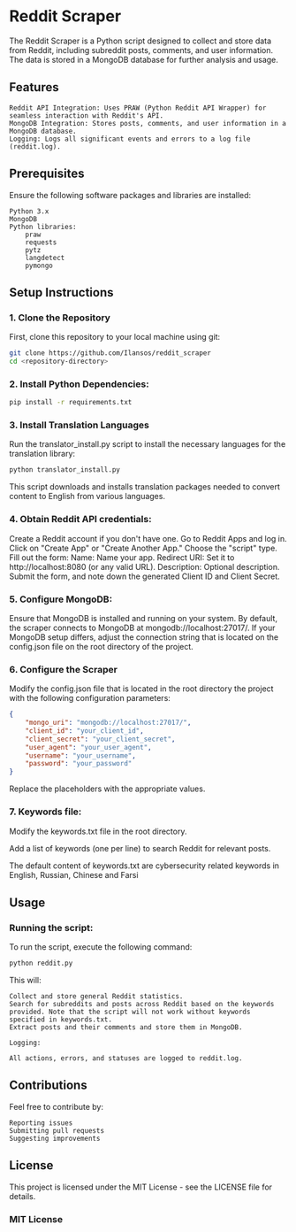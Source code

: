 # Reddit Scraper

The Reddit Scraper is a Python script designed to collect and store data from Reddit, including subreddit posts, comments, and user information. The data is stored in a MongoDB database for further analysis and usage.

## Features

    Reddit API Integration: Uses PRAW (Python Reddit API Wrapper) for seamless interaction with Reddit's API.
    MongoDB Integration: Stores posts, comments, and user information in a MongoDB database.
    Logging: Logs all significant events and errors to a log file (reddit.log).

## Prerequisites

Ensure the following software packages and libraries are installed:

    Python 3.x
    MongoDB
    Python libraries:
        praw
        requests
        pytz
        langdetect
        pymongo

## Setup Instructions

### 1. Clone the Repository

First, clone this repository to your local machine using git:

```bash
git clone https://github.com/Ilansos/reddit_scraper
cd <repository-directory>
```

### 2. Install Python Dependencies:

```bash
pip install -r requirements.txt
```

### 3. Install Translation Languages

Run the translator_install.py script to install the necessary languages for the translation library:

```bash
python translator_install.py
```

This script downloads and installs translation packages needed to convert content to English from various languages.


### 4. Obtain Reddit API credentials:

Create a Reddit account if you don't have one.
Go to Reddit Apps and log in.
Click on "Create App" or "Create Another App."
Choose the "script" type.
Fill out the form:
    Name: Name your app.
    Redirect URI: Set it to http://localhost:8080 (or any valid URL).
    Description: Optional description.
Submit the form, and note down the generated Client ID and Client Secret.

### 5. Configure MongoDB:

Ensure that MongoDB is installed and running on your system. By default, the scraper connects to MongoDB at mongodb://localhost:27017/. If your MongoDB setup differs, adjust the connection string that is located on the config.json file on the root directory of the project.

### 6. Configure the Scraper

Modify the config.json file that is located in the root directory the project with the following configuration parameters:

```json
{
    "mongo_uri": "mongodb://localhost:27017/",
    "client_id": "your_client_id",
    "client_secret": "your_client_secret",
    "user_agent": "your_user_agent",
    "username": "your_username",
    "password": "your_password"
}
```

Replace the placeholders with the appropriate values.

### 7. Keywords file:

Modify the keywords.txt file in the root directory.

Add a list of keywords (one per line) to search Reddit for relevant posts.

The default content of keywords.txt are cybersecurity related keywords in English, Russian, Chinese and Farsi

## Usage

### Running the script:

To run the script, execute the following command:

```bash
python reddit.py
```

This will:

    Collect and store general Reddit statistics.
    Search for subreddits and posts across Reddit based on the keywords provided. Note that the script will not work without keywords specified in keywords.txt.
    Extract posts and their comments and store them in MongoDB.

    Logging:

    All actions, errors, and statuses are logged to reddit.log.

## Contributions

Feel free to contribute by:

    Reporting issues
    Submitting pull requests
    Suggesting improvements

## License

This project is licensed under the MIT License - see the LICENSE file for details.

### MIT License
